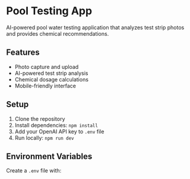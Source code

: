 # Pool Testing App

AI-powered pool water testing application that analyzes test strip photos and provides chemical recommendations.

## Features
- Photo capture and upload
- AI-powered test strip analysis
- Chemical dosage calculations
- Mobile-friendly interface

## Setup
1. Clone the repository
2. Install dependencies: `npm install`
3. Add your OpenAI API key to `.env` file
4. Run locally: `npm run dev`

## Environment Variables
Create a `.env` file with:
